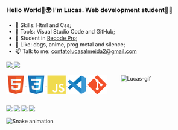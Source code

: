 ### Hello World👋🌍 I'm Lucas. Web development student👨‍💻

- 🤹 Skills: Html and Css;
- 🎒 Tools: Visual Studio Code and GitHub;
- 🌱 Student in [Recode Pro](https://www.recodepro.org.br/);
- 🤩 Like: dogs, anime, prog metal and silence;
- 📫 Talk to me: contatolucasalmeida2@gmail.com

<div>
  <a href="https://github.com/i-am-lucas-almeida">
  <img height="160em" src="https://github-readme-stats.vercel.app/api?username=i-am-lucas-almeida&show_icons=true&theme=tokyonight&include_all_commits=true&count_private=true"/>
  <img height="160em" src="https://github-readme-stats.vercel.app/api/top-langs/?username=i-am-lucas-almeida&layout=compact&langs_count=7&theme=tokyonight"/>
</div>
  
<div style="display: inline_block"><br>
  <img align="center" alt="Lucas-HTML" height="50" width="50" src="https://raw.githubusercontent.com/devicons/devicon/master/icons/html5/html5-original.svg">
  <img align="center" alt="Lucas-CSS" height="50" width="50" src="https://raw.githubusercontent.com/devicons/devicon/master/icons/css3/css3-original.svg">
  <img align="center" alt="Lucas-Js" height="50" width="50" src="https://raw.githubusercontent.com/devicons/devicon/master/icons/javascript/javascript-plain.svg">
  <img align="center" alt="Lucas-VsCode" height="50" width="50" src="https://raw.githubusercontent.com/devicons/devicon/master/icons/vscode/vscode-original.svg">
  <img align="center" alt="Lucas-Github" height="50" width="50" src="https://raw.githubusercontent.com/devicons/devicon/master/icons/git/git-original.svg">
  <img align="right" alt="Lucas-gif" height="150" width="200" src="https://media.giphy.com/media/PiQejEf31116URju4V/giphy.gif">
</div>
  
##
  
<div> 
  <a href = "mailto:contatolucasalmeida2@gmail.com"><img src="https://img.shields.io/badge/Gmail-D14836?style=for-the-badge&logo=gmail&logoColor=white" target="_blank"></a>
  <a href = "https://t.me/lucas_almeida_developer" target="_blank"><img src="https://img.shields.io/badge/Telegram-2CA5E0?style=for-the-badge&logo=telegram&logoColor=white"></a>
  <a href = "#" target="_blank"><img src="https://img.shields.io/badge/LinkedIn-0077B5?style=for-the-badge&logo=linkedin&logoColor=white"></a>
  <a href = "https://open.spotify.com/playlist/01UnemMhALKmJguEKBIE9r?si=abaa88ab3c7446fc" target="_blank"><img src="https://img.shields.io/badge/Spotify-1ED760?&style=for-the-badge&logo=spotify&logoColor=white"></a>
  
  ![Snake animation](https://github.com/i-am-lucas-almeida/i-am-lucas-almeida/blob/output/github-contribution-grid-snake.svg)
  
</div>

